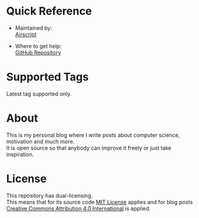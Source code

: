 # Quick Reference
- Maintained by:  
[Airscript](https://github.com/airscripts)

- Where to get help:  
[GitHub Repository](https://github.com/Airscripts/blog/issues/)  

# Supported Tags
Latest tag supported only.  

# About
This is my personal blog where I write posts about computer science, motivation and much more.  
It is open source so that anybody can improve it freely or just take inspiration.   

# License
This repository has dual-licensing.  
This means that for its source code [MIT License](https://github.com/Airscripts/blog/blob/main/LICENSE_MIT) applies and for blog posts [Creative Commons Attribution 4.0 International](https://github.com/Airscripts/blog/blob/main/LICENSE_CC_BY_4.0) is applied.  
